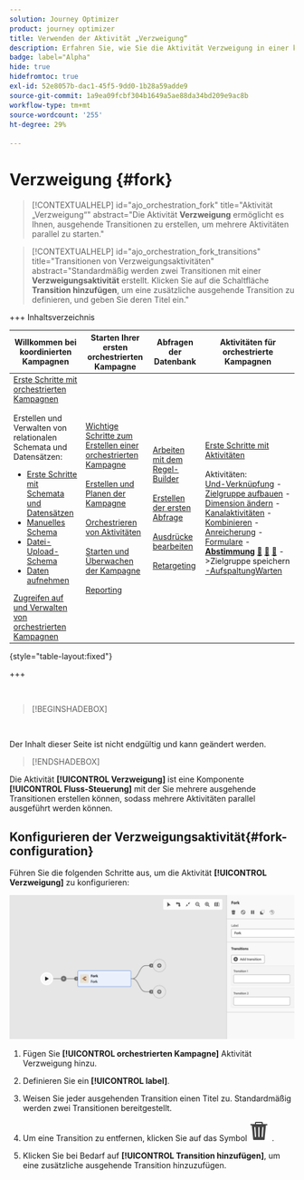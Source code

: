 ```yaml
---
solution: Journey Optimizer
product: journey optimizer
title: Verwenden der Aktivität „Verzweigung“
description: Erfahren Sie, wie Sie die Aktivität Verzweigung in einer koordinierten Kampagne verwenden
badge: label="Alpha"
hide: true
hidefromtoc: true
exl-id: 52e8057b-dac1-45f5-9dd0-1b28a59adde9
source-git-commit: 1a9ea09fcbf304b1649a5ae88da34bd209e9ac8b
workflow-type: tm+mt
source-wordcount: '255'
ht-degree: 29%

---
```


# Verzweigung {#fork}

>[!CONTEXTUALHELP]
>id="ajo_orchestration_fork"
>title="Aktivität „Verzweigung“"
>abstract="Die Aktivität **Verzweigung** ermöglicht es Ihnen, ausgehende Transitionen zu erstellen, um mehrere Aktivitäten parallel zu starten."

>[!CONTEXTUALHELP]
>id="ajo_orchestration_fork_transitions"
>title="Transitionen von Verzweigungsaktivitäten"
>abstract="Standardmäßig werden zwei Transitionen mit einer **Verzweigungsaktivität** erstellt. Klicken Sie auf die Schaltfläche **Transition hinzufügen**, um eine zusätzliche ausgehende Transition zu definieren, und geben Sie deren Titel ein."

+++ Inhaltsverzeichnis

| Willkommen bei koordinierten Kampagnen | Starten Ihrer ersten orchestrierten Kampagne | Abfragen der Datenbank | Aktivitäten für orchestrierte Kampagnen |
|---|---|---|---|
| [Erste Schritte mit orchestrierten Kampagnen](../gs-orchestrated-campaigns.md)<br/><br/>Erstellen und Verwalten von relationalen Schemata und Datensätzen:</br> <ul><li>[Erste Schritte mit Schemata und Datensätzen](../gs-schemas.md)</li><li>[Manuelles Schema](../manual-schema.md)</li><li>[Datei-Upload-Schema](../file-upload-schema.md)</li><li>[Daten aufnehmen](../ingest-data.md)</li></ul>[Zugreifen auf und Verwalten von orchestrierten Kampagnen](../access-manage-orchestrated-campaigns.md) | [Wichtige Schritte zum Erstellen einer orchestrierten Kampagne](../gs-campaign-creation.md)<br/><br/>[Erstellen und Planen der Kampagne](../create-orchestrated-campaign.md)<br/><br/>[Orchestrieren von Aktivitäten](../orchestrate-activities.md)<br/><br/>[Starten und Überwachen der Kampagne](../start-monitor-campaigns.md)<br/><br/>[Reporting](../reporting-campaigns.md) | [Arbeiten mit dem Regel-Builder](../orchestrated-rule-builder.md)<br/><br/>[Erstellen der ersten Abfrage](../build-query.md)<br/><br/>[Ausdrücke bearbeiten](../edit-expressions.md)<br/><br/>[Retargeting](../retarget.md) | [Erste Schritte mit Aktivitäten](about-activities.md)<br/><br/>Aktivitäten:<br/>[Und-Verknüpfung](and-join.md) - [Zielgruppe aufbauen](build-audience.md) - [Dimension ändern](change-dimension.md) - [Kanalaktivitäten](channels.md) - [Kombinieren](combine.md) - [Anreicherung](deduplication.md) - [Formulare](enrichment.md) - <b>[Abstimmung](fork.md)</b> [&#128279;](reconciliation.md) [&#128279;](save-audience.md) [&#128279;](split.md) ->Zielgruppe speichern[ -AufspaltungWarten](wait.md) |

{style="table-layout:fixed"}

+++


<br/>

>[!BEGINSHADEBOX]

</br>

Der Inhalt dieser Seite ist nicht endgültig und kann geändert werden.

>[!ENDSHADEBOX]

Die Aktivität **[!UICONTROL Verzweigung]** ist eine Komponente **[!UICONTROL Fluss-Steuerung]** mit der Sie mehrere ausgehende Transitionen erstellen können, sodass mehrere Aktivitäten parallel ausgeführt werden können.

## Konfigurieren der Verzweigungsaktivität{#fork-configuration}

Führen Sie die folgenden Schritte aus, um die Aktivität **[!UICONTROL Verzweigung]** zu konfigurieren:

![](../assets/workflow-fork.png)

1. Fügen Sie **[!UICONTROL orchestrierten Kampagne]** Aktivität Verzweigung hinzu.

1. Definieren Sie ein **[!UICONTROL label]**.

1. Weisen Sie jeder ausgehenden Transition einen Titel zu. Standardmäßig werden zwei Transitionen bereitgestellt.

1. Um eine Transition zu entfernen, klicken Sie auf das Symbol ![](../assets/do-not-localize/Smock_Delete_18_N.svg) .

1. Klicken Sie bei Bedarf auf **[!UICONTROL Transition hinzufügen]**, um eine zusätzliche ausgehende Transition hinzuzufügen.
